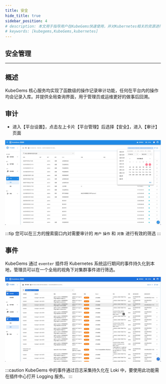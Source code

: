 ```yaml
---
title: 安全
hide_title: true
sidebar_position: 4
# description: 本文用于指导用户在KubeGems快速使用，并对Kubernetes相关的资源进行操作
# keywords: [kubegems,KubeGems,kubernetes]
---
```


## 安全管理

---

## 概述

KubeGems 核心服务均实现了函数级的操作记录审计功能，任何在平台内的操作均会记录入库。并提供全局查询界面，用于管理员或运维更好的做事后回溯。

## 审计

- 进入【平台设置】，点击左上卡片【平台管理】后选择【安全】，进入【审计】页面

![](./assets/audit.jpg)

:::tip
您可以在三方的搜索窗口内对需要审计的 `用户` `操作` 和 `对象` 进行有效的筛选
:::

## 事件

KubeGems 通过 `eventer` 插件将 Kubernetes 系统运行期间的事件持久化到本地，管理员可以在一个全局的视角下对集群事件进行筛选。

![](assets/kubernetes-event.jpg)

:::caution
KubeGems 中的事件通过日志采集持久化在 Loki 中，要使用此功能需在插件中心打开 Logging 服务。
:::